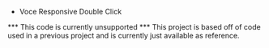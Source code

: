 * Voce Responsive Double Click

*** This code is currently unsupported ***
This project is based off of code used in a previous project and is currently just available as reference. 